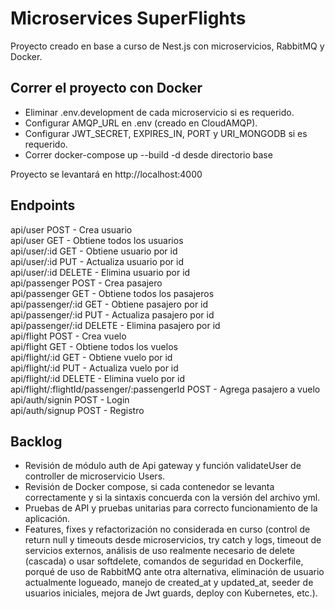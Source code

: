 # Microservices SuperFlights
  
Proyecto creado en base a curso de Nest.js con microservicios, RabbitMQ y Docker.
  
## Correr el proyecto con Docker
  
- Eliminar .env.development de cada microservicio si es requerido.
- Configurar AMQP_URL en .env (creado en CloudAMQP).
- Configurar JWT_SECRET, EXPIRES_IN, PORT y URI_MONGODB si es requerido.
- Correr docker-compose up --build -d desde directorio base
  
Proyecto se levantará en http://localhost:4000
  
## Endpoints
  
api/user POST - Crea usuario  
api/user GET - Obtiene todos los usuarios  
api/user/:id GET - Obtiene usuario por id  
api/user/:id PUT - Actualiza usuario por id  
api/user/:id DELETE - Elimina usuario por id  
api/passenger POST - Crea pasajero  
api/passenger GET - Obtiene todos los pasajeros  
api/passenger/:id GET - Obtiene pasajero por id  
api/passenger/:id PUT - Actualiza pasajero por id  
api/passenger/:id DELETE - Elimina pasajero por id  
api/flight POST - Crea vuelo  
api/flight GET - Obtiene todos los vuelos  
api/flight/:id GET - Obtiene vuelo por id  
api/flight/:id PUT - Actualiza vuelo por id  
api/flight/:id DELETE - Elimina vuelo por id  
api/flight/:flightId/passenger/:passengerId POST - Agrega pasajero a vuelo  
api/auth/signin POST - Login  
api/auth/signup POST - Registro
  
## Backlog
  
- Revisión de módulo auth de Api gateway y función validateUser de controller de microservicio Users.
- Revisión de Docker compose, si cada contenedor se levanta correctamente y si la sintaxis concuerda con la versión del archivo yml.
- Pruebas de API y pruebas unitarias para correcto funcionamiento de la aplicación.
- Features, fixes y refactorización no considerada en curso (control de return null y timeouts desde microservicios, try catch y logs, timeout de servicios externos, análisis de uso realmente necesario de delete (cascada) o usar softdelete, comandos de seguridad en Dockerfile, porqué de uso de RabbitMQ ante otra alternativa, eliminación de usuario actualmente logueado, manejo de created_at y updated_at, seeder de usuarios iniciales, mejora de Jwt guards, deploy con Kubernetes, etc.).